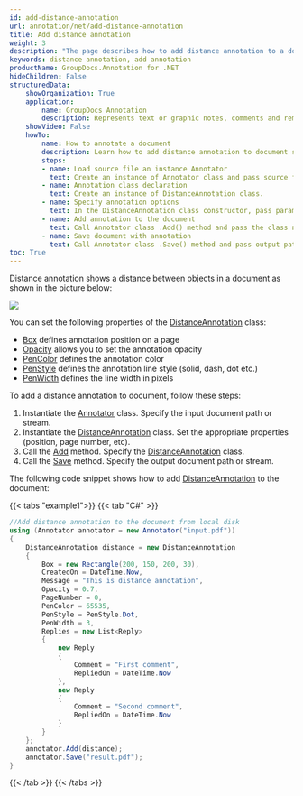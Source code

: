 ```yaml
---
id: add-distance-annotation
url: annotation/net/add-distance-annotation
title: Add distance annotation
weight: 3
description: "The page describes how to add distance annotation to a document using GroupDocs.Annotation for .NET."
keywords: distance annotation, add annotation
productName: GroupDocs.Annotation for .NET
hideChildren: False
structuredData:
    showOrganization: True
    application:    
        name: GroupDocs Annotation
        description: Represents text or graphic notes, comments and remarks attached to a specific part of the content of the document using C#
    showVideo: False
    howTo:
        name: How to annotate a document
        description: Learn how to add distance annotation to document step by step
        steps:
        - name: Load source file an instance Annotator
          text: Create an instance of Annotator class and pass source file path as a constructor parameter. You may specify absolute or relative file path as per your requirements. 
        - name: Annotation class declaration
          text: Create an instance of DistanceAnnotation class.
        - name: Specify annotation options 
          text: In the DistanceAnnotation class constructor, pass parameters.
        - name: Add annotation to the document
          text: Call Annotator class .Add() method and pass the class name DistanceAnnotation.
        - name: Save document with annotation
          text: Call Annotator class .Save() method and pass output path file.
toc: True
---
```

Distance annotation shows a distance between objects in a document as shown in the picture below: 

![](/annotation/net/images/add-distance-annotation.png)

You can set the following properties of the [DistanceAnnotation](https://reference.groupdocs.com/net/annotation/groupdocs.annotation.models.annotationmodels/distanceannotation) class:

*   [Box](https://reference.groupdocs.com/annotation/net/groupdocs.annotation.models.annotationmodels/areaannotation/properties/box) defines annotation position on a page
*   [Opacity](https://reference.groupdocs.com/annotation/net/groupdocs.annotation.models.annotationmodels/areaannotation/properties/opacity) allows you to set the annotation opacity
*   [PenColor](https://reference.groupdocs.com/annotation/net/groupdocs.annotation.models.annotationmodels/areaannotation/properties/pencolor) defines the annotation color
*   [PenStyle](https://reference.groupdocs.com/annotation/net/groupdocs.annotation.models.annotationmodels/areaannotation/properties/penstyle) defines the annotation line style (solid, dash, dot etc.)
*   [PenWidth](https://reference.groupdocs.com/annotation/net/groupdocs.annotation.models.annotationmodels/areaannotation/properties/penwidth) defines the line width in pixels

  
To add a distance annotation to document, follow these steps:  

1.   Instantiate the [Annotator](https://reference.groupdocs.com/net/annotation/groupdocs.annotation/annotator) class. Specify the input document path or stream.
2.   Instantiate the [DistanceAnnotation](https://reference.groupdocs.com/net/annotation/groupdocs.annotation.models.annotationmodels/distanceannotation) class. Set the appropriate properties (position, page number, etc).
3.   Call the [Add](https://reference.groupdocs.com/net/annotation/groupdocs.annotation/annotator/methods/add) method. Specify the [DistanceAnnotation](https://reference.groupdocs.com/net/annotation/groupdocs.annotation.models.annotationmodels/distanceannotation) class.
4.   Call the [Save](https://reference.groupdocs.com/net/annotation/groupdocs.annotation/annotator/methods/save/index) method. Specify the output document path or stream.  
      
    

The following code snippet shows how to add [DistanceAnnotation](https://reference.groupdocs.com/net/annotation/groupdocs.annotation.models.annotationmodels/distanceannotation) to the document:

{{< tabs "example1">}}
{{< tab "C#" >}}
```csharp
//Add distance annotation to the document from local disk
using (Annotator annotator = new Annotator("input.pdf"))
{
	DistanceAnnotation distance = new DistanceAnnotation
    {
        Box = new Rectangle(200, 150, 200, 30),
        CreatedOn = DateTime.Now,
        Message = "This is distance annotation",
        Opacity = 0.7,
        PageNumber = 0,
        PenColor = 65535,
        PenStyle = PenStyle.Dot,
        PenWidth = 3,
        Replies = new List<Reply>
        {
        	new Reply
            {
            	Comment = "First comment",
                RepliedOn = DateTime.Now
            },
            new Reply
            {
            	Comment = "Second comment",
                RepliedOn = DateTime.Now
            }
        }
    };
    annotator.Add(distance);
    annotator.Save("result.pdf");
}
```
{{< /tab >}}
{{< /tabs >}}
